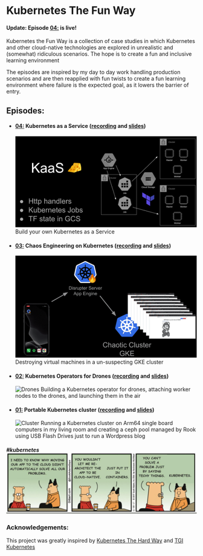 # Kubernetes The Fun Way

#### Update: Episode [04:](04-kubernetes-as-a-service/) is live!

Kubernetes the Fun Way is a collection of case studies in which Kubernetes and other cloud-native technologies are explored in unrealistic and (somewhat) ridiculous scenarios. The hope is to create a fun and inclusive learning environment

The episodes are inspired by my day to day work handling production scenarios and are then reapplied with fun twists to create a fun learning environment where failure is the expected goal, as it lowers the barrier of entry.

## Episodes:

- #### [04:](04-kubernetes-as-a-service/) Kubernetes as a Service ([recording](https://www.youtube.com/watch?v=cZEcdTOwV-A&feature=youtu.be&t=18200) and [slides](https://docs.google.com/presentation/d/1d7i4DqIV4K--jqLNlZVVJlSgOWu0HeSgVMHnaZtIPlc/edit))

  ![KaaS](04-kubernetes-as-a-service/images/kaas.png)
  Build your own Kubernetes as a Service

- #### [03:](03-chaos-engineering-on-kubernetes/) Chaos Engineering on Kubernetes ([recording](https://www.youtube.com/watch?v=5JLOkjbkNg4) and [slides](https://docs.google.com/presentation/d/1jSparcqR4NsaG4yOnEbE7AxnNnr1xLVwkIBjbfKzc4k/edit?usp=sharing))

  ![Chaos](03-chaos-engineering-on-kubernetes/images/chaos.gif)
  Destroying virtual machines in a un-suspecting GKE cluster

- #### [02:](02-kubernetes-operator-for-drones/) Kubernetes Operators for Drones ([recording](https://www.youtube.com/watch?v=JPVgxnsvOs0) and [slides](https://docs.google.com/presentation/d/1VVZ1QPbae4Pnqr-sKEO4knL-2mwz-ijWt-AhJGu6EYQ/edit?usp=sharing))

  ![Drones](02-kubernetes-operator-for-drones/images/drones.gif)
  Building a Kubernetes operator for drones, attaching worker nodes to the drones, and launching them in the air

- #### [01:](01-portable-kubernetes-cluster/) Portable Kubernetes cluster ([recording](https://www.youtube.com/watch?v=83oLS3mP7XQ) and [slides](https://docs.google.com/presentation/d/1RdEzRpNtCz1NRyWGr8kKeqVn6NNrAXfzvX8qxi4BanY/edit?usp=sharing))

  ![Cluster](01-portable-kubernetes-cluster/images/cluster.gif)
  Running a Kubernetes cluster on Arm64 single board computers in my living room and creating a ceph pool managed by Rook using USB Flash Drives just to run a Wordpress blog

##### #kubernetes ![Dilbert](XX-random/dilbert.jpeg)

### Acknowledgements:

This project was greatly inspired by [Kubernetes The Hard Way](https://github.com/kelseyhightower/kubernetes-the-hard-way) and [TGI Kubernetes](https://github.com/vmware-tanzu/tgik)
